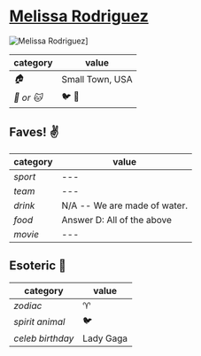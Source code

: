 # [Melissa Rodriguez](https://github.com/melrodbos)

![Melissa Rodriguez](https://avatars0.githubusercontent.com/u/12171924?v=3&s=460)]

| category | value |
|-----------|-------|
| _:house:_ | Small Town, USA |
| _:dog: or :cat:_ | :bird: :snake: |

## Faves! :v:

| category | value |
|----------|--------|
| _sport_  | --- |
| _team_   | --- |
| _drink_  | N/A -- We are made of water. |
| _food_   | Answer D: All of the above |
| _movie_  | --- |

## Esoteric :crystal_ball:

| category | value |
|----------|-------|
| _zodiac_ | :aries: |
| _spirit animal_ | :bird: |
| _celeb birthday_ | Lady Gaga |
